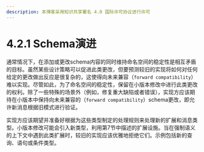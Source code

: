 ```yaml
---
description: 本博客采用知识共享署名 4.0 国际许可协议进行许可
---
```


# 4.2.1 Schema演进

通常情况下，在添加或更改schema内容的同时维持命名空间的稳定性是相互矛盾的目标。虽然某些设计策略可以促进此类更改，但要预测较旧的实现将如何对任何给定的更改做出反应是很复杂的，这使得向未来兼容（```forward compatibility```）难以实现。尽管如此，为了命名空间的稳定性，保留在小版本修改中进行此类更改的权利。除了一些特殊的场景外（例如，修复重大缺陷或者错误），实现方应该期待在小版本中保持向未来兼容的（```forward compatibility```）schema更改，即允许新消息根据旧模式进行验证。

实现方应该期望并准备好根据为这些类型制定的处理规则来处理新的扩展和消息类型。小版本修改可能会引入新类型，利用第7节中描述的扩展设施。当在强制语义的上下文中遇到此类扩展时，较旧的实现应该优雅地拒绝它们。示例包括新的查询、语句或条件类型。

